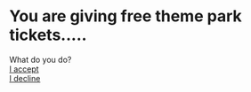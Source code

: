 # You are giving free theme park tickets.....   
What do you do?   
[I accept](accept/accept.md)     
[I decline](decline/decline.md)
